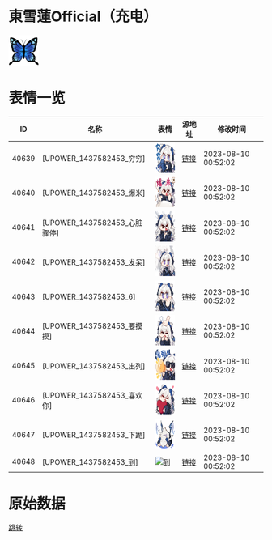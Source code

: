 # 東雪蓮Official（充电）

<img src="./cover.png" height="60" alt="cover" />

# 表情一览

|ID|名称|表情|源地址|修改时间|
|----|----|----|----|----|
|40639|[UPOWER_1437582453_穷穷]|<img src="./pic/040639_%5BUPOWER_1437582453_穷穷%5D.png" height="60" alt="穷穷"/>|[链接](https://i0.hdslb.com/bfs/garb/18d5f8c6f78280263f70431663e5cab4d706ec4a.png)|2023-08-10 00:52:02|
|40640|[UPOWER_1437582453_爆米]|<img src="./pic/040640_%5BUPOWER_1437582453_爆米%5D.png" height="60" alt="爆米"/>|[链接](https://i0.hdslb.com/bfs/garb/2b41fdb67f7fafad439e9a55dd84520f615b5d38.png)|2023-08-10 00:52:02|
|40641|[UPOWER_1437582453_心脏骤停]|<img src="./pic/040641_%5BUPOWER_1437582453_心脏骤停%5D.png" height="60" alt="心脏骤停"/>|[链接](https://i0.hdslb.com/bfs/garb/9a95191649ce83a8f05894ce203a4dd32190ce13.png)|2023-08-10 00:52:02|
|40642|[UPOWER_1437582453_发呆]|<img src="./pic/040642_%5BUPOWER_1437582453_发呆%5D.png" height="60" alt="发呆"/>|[链接](https://i0.hdslb.com/bfs/garb/59c3d6dc56feb0f593ac82e5b8985b4670eee0b7.png)|2023-08-10 00:52:02|
|40643|[UPOWER_1437582453_6]|<img src="./pic/040643_%5BUPOWER_1437582453_6%5D.png" height="60" alt="6"/>|[链接](https://i0.hdslb.com/bfs/garb/5b7ac944406236cd5f1b02d33a87e065731c61d8.png)|2023-08-10 00:52:02|
|40644|[UPOWER_1437582453_要摸摸]|<img src="./pic/040644_%5BUPOWER_1437582453_要摸摸%5D.png" height="60" alt="要摸摸"/>|[链接](https://i0.hdslb.com/bfs/garb/fe77b4249fd68db91808c6de6b808bce65779933.png)|2023-08-10 00:52:02|
|40645|[UPOWER_1437582453_出列]|<img src="./pic/040645_%5BUPOWER_1437582453_出列%5D.png" height="60" alt="出列"/>|[链接](https://i0.hdslb.com/bfs/garb/aabea8c8a7a6ad874aad24c027ec9035f8a9d623.png)|2023-08-10 00:52:02|
|40646|[UPOWER_1437582453_喜欢你]|<img src="./pic/040646_%5BUPOWER_1437582453_喜欢你%5D.png" height="60" alt="喜欢你"/>|[链接](https://i0.hdslb.com/bfs/garb/886c6e2c7af928dbaf341ecfbe3762ba2de0da65.png)|2023-08-10 00:52:02|
|40647|[UPOWER_1437582453_下跪]|<img src="./pic/040647_%5BUPOWER_1437582453_下跪%5D.png" height="60" alt="下跪"/>|[链接](https://i0.hdslb.com/bfs/garb/b51051202b0eca203cc88e503f4654d0da7ddeed.png)|2023-08-10 00:52:02|
|40648|[UPOWER_1437582453_到]|<img src="./pic/040648_%5BUPOWER_1437582453_到%5D.png" height="60" alt="到"/>|[链接](https://i0.hdslb.com/bfs/garb/be80832aa729c62a5627beea8bb8a0d91859534e.png)|2023-08-10 00:52:02|

# 原始数据

[跳转](./raw.json)

